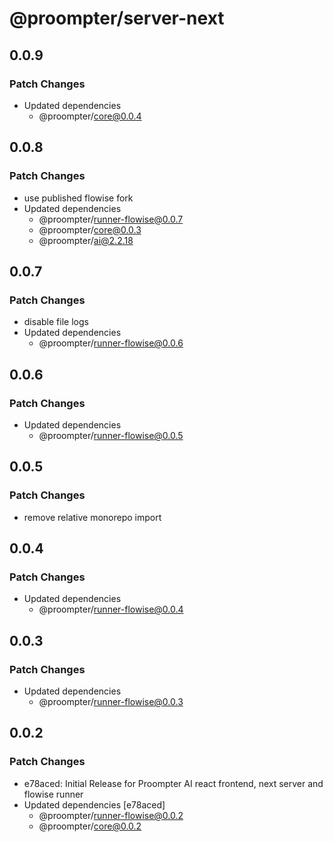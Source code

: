 # @proompter/server-next

## 0.0.9

### Patch Changes

- Updated dependencies
  - @proompter/core@0.0.4

## 0.0.8

### Patch Changes

- use published flowise fork
- Updated dependencies
  - @proompter/runner-flowise@0.0.7
  - @proompter/core@0.0.3
  - @proompter/ai@2.2.18

## 0.0.7

### Patch Changes

- disable file logs
- Updated dependencies
  - @proompter/runner-flowise@0.0.6

## 0.0.6

### Patch Changes

- Updated dependencies
  - @proompter/runner-flowise@0.0.5

## 0.0.5

### Patch Changes

- remove relative monorepo import

## 0.0.4

### Patch Changes

- Updated dependencies
  - @proompter/runner-flowise@0.0.4

## 0.0.3

### Patch Changes

- Updated dependencies
  - @proompter/runner-flowise@0.0.3

## 0.0.2

### Patch Changes

- e78aced: Initial Release for Proompter AI react frontend, next server and flowise runner
- Updated dependencies [e78aced]
  - @proompter/runner-flowise@0.0.2
  - @proompter/core@0.0.2
